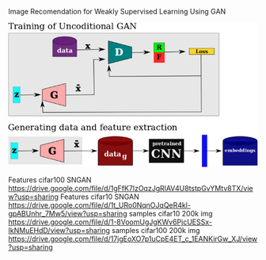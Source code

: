 Image Recomendation for Weakly Supervised Learning Using GAN

 ![alt text](https://github.com/henriqueburis/image-recomendation-for-weakly-supervised-learning-using-GAN/blob/main/a1443bca-3401-44d5-9350-ef50c393f129.jpg?raw=true)

Features cifar100 SNGAN https://drive.google.com/file/d/1gFfK7lzOqzJgRlAV4U8tstpGvYMtv8TX/view?usp=sharing
Features cifar10 SNGAN https://drive.google.com/file/d/1t_URo0NqnOJqQeR4kl-gpABUnhr_7Mw5/view?usp=sharing
samples cifar10 200k img https://drive.google.com/file/d/1-8VoomUgJgKWv6PjcUESSx-IkNMuEHdD/view?usp=sharing
samples cifar100 200k img https://drive.google.com/file/d/17jgEoXO7p1uCpE4ET_c_1EANKirGw_XJ/view?usp=sharing
